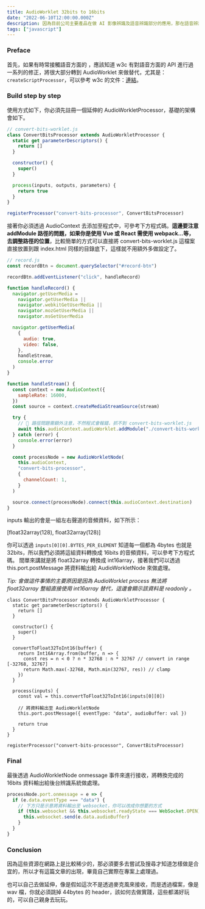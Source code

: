 ```yaml
---
title: AudioWorklet 32bits to 16bits
date: "2022-06-10T12:00:00.000Z"
description: 因為目前公司主要產品在做 AI 影像辨識及語音辨識部分的應用，那在語音辨識這塊，需要透過使用者操作網站透過麥克風及時將資料的 Sample rate 轉換成 16000 16bits 或 8000 8bits 的音頻資料，並將其提供給公司的語音辨識系統，這篇文章就來講解如何透過 AudioWorklet 將音頻資料轉換成 16bits 的音頻資料。
tags: ["javascript"]
---
```


### Preface

首先，如果有時常接觸語音方面的 ，應該知道 w3c 有對語音方面的 API 進行過一系列的修正，將很大部分轉到 AudioWorklet 來做替代，尤其是：`createScriptProcessor`，可以參考 w3c 的文件：[連結](https://developer.mozilla.org/en-US/docs/Web/API/BaseAudioContext/createScriptProcessor)。

### Build step by step

使用方式如下，你必須先註冊一個延伸的 AudioWorkletProcessor，基礎的架構會如下。

```javascript
// convert-bits-worklet.js
class ConvertBitsProcessor extends AudioWorkletProcessor {
  static get parameterDescriptors() {
    return []
  }

  constructor() {
    super()
  }

  process(inputs, outputs, parameters) {
    return true
  }
}

registerProcessor("convert-bits-processor", ConvertBitsProcessor)
```

接著你必須透過 AudioContext 去添加至程式中，可參考下方程式碼。**這邊要注意 addModule 路徑的問題，如果你是使用 Vue 或 React 需使用 webpack...等，去調整路徑的位置**，比較簡單的方式可以直接將 convert-bits-worklet.js 這檔案直接放置到跟 index.html 同樣的目錄底下，這樣就不用額外多做設定了。

```javascript
// record.js
const recordBtn = document.querySelector("#record-btn")

recordBtn.addEventListener("click", handleRecord)

function handleRecord() {
  navigator.getUserMedia =
    navigator.getUserMedia ||
    navigator.webkitGetUserMedia ||
    navigator.mozGetUserMedia ||
    navigator.msGetUserMedia

  navigator.getUserMedia(
    {
      audio: true,
      video: false,
    },
    handleStream,
    console.error
  )
}

function handleStream() {
  const context = new AudioContext({
    sampleRate: 16000,
  })
  const source = context.createMediaStreamSource(stream)

  try {
    // 🚀 路徑問題需額外注意，不然程式會報錯，抓不到 convert-bits-worklet.js
    await this.audioContext.audioWorklet.addModule("./convert-bits-worklet.js")
  } catch (error) {
    console.error(error)
  }

  const processNode = new AudioWorkletNode(
    this.audioContext,
    "convert-bits-processor",
    {
      channelCount: 1,
    }
  )

  source.connect(processNode).connect(this.audioContext.destination)
}
```

inputs 輸出的會是一組左右聲道的音頻資料，如下所示：

[float32array(128), float32array(128)]

你可以透過 `inputs[0][0].BYTES_PER_ELEMENT` 知道每一個都為 4bytes 也就是 32bits，所以我們必須將這組資料轉換成 16bits 的音頻資料，可以參考下方程式碼。
間單來講就是將 float32array 轉換成 int16array，接著我們可以透過 this.port.postMessage 將資料輸出給 AudioWorkletNode 來做處理。

_Tip: 會做這件事情的主要原因是因為 AudioWorklet process 無法將 float32array 整組直接使用 int16array 替代，這邊會顯示該資料是 readonly 。_

```javascript{10-15,18,20-21}
class ConvertBitsProcessor extends AudioWorkletProcessor {
  static get parameterDescriptors() {
    return []
  }

  constructor() {
    super()
  }

  convertToFloat32ToInt16(buffer) {
    return Int16Array.from(buffer, n => {
      const res = n < 0 ? n * 32768 : n * 32767 // convert in range [-32768, 32767]
      return Math.max(-32768, Math.min(32767, res)) // clamp
    })
  }

  process(inputs) {
    const val = this.convertToFloat32ToInt16(inputs[0][0])

    // 將資料輸出至 AudioWorkletNode
    this.port.postMessage({ eventType: "data", audioBuffer: val })

    return true
  }
}

registerProcessor("convert-bits-processor", ConvertBitsProcessor)
```

### Final

最後透過 AudioWorkletNode onmessage 事件來進行接收，將轉換完成的 16bits 資料輸出給後台辨識系統做處理。

```javascript
processNode.port.onmessage = e => {
  if (e.data.eventType === "data") {
    // 下方只是示意將資料輸出至 websocket，你可以改成你想要的方式
    if (this.websocket && this.websocket.readyState === WebSocket.OPEN) {
      this.websocket.send(e.data.audioBuffer)
    }
  }
}
```

### Conclusion

因為這些資源在網路上是比較稀少的，那必須要多去嘗試及搜尋才知道怎樣做是合宜的，所以才有這篇文章的出現，畢竟自己實際在專案上處理過。

也可以自己去做延伸，像是假如這次不是透過麥克風來接收，而是透過檔案，像是 wav 檔，你就必須跳掉 44bytes 的 header，該如何去做實踐，這些都滿好玩的，可以自己親身去玩玩。

